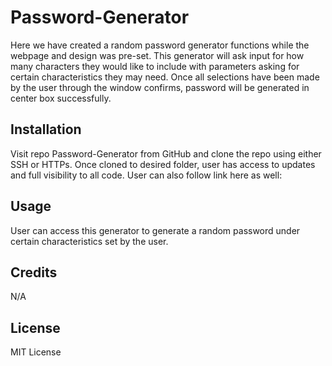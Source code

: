 # Password-Generator

Here we have created a random password generator functions while the webpage and design was pre-set. This generator will ask input for how many characters they would like to include with parameters asking for certain characteristics they may need. Once all selections have been made by the user through the window confirms, password will be generated in center box successfully.

## Installation

Visit repo Password-Generator from GitHub and clone the repo using either SSH or HTTPs. Once cloned to desired folder, user has access to updates and full visibility to all code. User can also follow link here as well:



## Usage

User can access this generator to generate a random password under certain characteristics set by the user.

## Credits

N/A

## License

MIT License